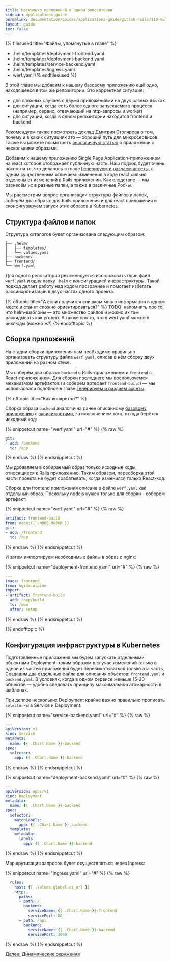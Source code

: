 ```yaml
---
title: Несколько приложений в одном репозитории
sidebar: applications-guide
permalink: documentation/guides/applications-guide/gitlab-rails/110-multipleapps.html
layout: guide
toc: false
---
```


{% filesused title="Файлы, упомянутые в главе" %}
- .helm/templates/deployment-frontend.yaml
- .helm/templates/deployment-backend.yaml
- .helm/templates/service-backend.yaml
- .helm/templates/ingress.yaml
- werf.yaml
{% endfilesused %}

В этой главе мы добавим к нашему базовому приложению ещё одно, находящееся в том же репозитории. Это корректная ситуация:

* для сложных случаев с двумя приложениями на двух разных языках
* для ситуации, когда есть более одного запускаемого процесса (например, сервис, отвечающий на http-запросы и worker)
* для ситуации, когда в одном репозитории находится frontend и backend

Рекомендуем также посмотреть [доклад Дмитрия Столярова](https://www.youtube.com/watch?v=g9cgppj0gKQ) о том, почему и в каких ситуациях это — хороший путь для микросервисов. Также вы можете посмотреть [аналогичную статью](https://ru.werf.io/documentation/guides/advanced_build/multi_images.html) о приложении с несколькими образами.

Добавим к нашему приложению Single Page Application-приложением на react которое отображает публичную часть. Наш подход будет очень похож на то, что делалось в главе [Генерируем и раздаем ассеты](040-assets.html), с одним существенным отличием: изменения в коде react сильно отделены от изменений в Rails приложении. Как следствие — мы разнесём их в разные папки, а также в различные Pod-ы. 

Мы рассмотрим вопрос организации структуры файлов и папок, соберём два образа: для Rails приложения и для react приложения и сконфигурируем запуск этих образов в Kubernetes.

## Структура файлов и папок

Структура каталогов будет организована следующим образом:

```
├── .helm/
│   ├── templates/
│   └── values.yaml
├── backend/
├── frontend/
└── werf.yaml
```

Для одного репозитория рекомендуется использовать один файл `werf.yaml` и одну папку `.helm` с конфигурацией инфраструктуры. Такой подход делает работу над кодом прозрачнее и помогает избегать рассинхронизации в двух частях одного проекта.

{% offtopic title="А если получится слишком много информации в одном месте и станет сложно ориентироваться?" %}
TODO: напомнить про то, что helm-шаблоны — это множество файлов и можно их там раскидывать как угодно. А также про то, что в werf.yaml можно в инклюды (можно ж?)
{% endofftopic %}

## Сборка приложений

На стадии сборки приложения нам необходимо правильно организовать структуру файла `werf.yaml`, описав в нём сборку двух приложений на разном стеке.

Мы соберём два образа: `backend` c Rails-приложением и `frontend` c React-приложением. Для сборки последнего мы воспользуемся механизмом артефактов (и соберём артефакт `frontend-build`) — мы использовали подобное в главе [Генерируем и раздаем ассеты](040-assets.html).

{% offtopic title="Как конкретно?" %}

Сборка образа `backend` аналогична ранее описанному [базовому приложению](020-basic.html) с [зависимостями](030-dependencies.html), за исключением того, откуда берётся исходный код:

{% snippetcut name="werf.yaml" url="#" %}
{% raw %}
```yaml
git:
- add: /backend
  to: /app
```
{% endraw %}
{% endsnippetcut %}

Мы добавляем в собираемый образ только исходные коды, относящиеся к Rails приложению. Таким образом, пересборка этой части проекта не будет срабатывать, когда изменился только React-код.

Сборка для frontend приложения описана в файле `werf.yaml` как отдельный образ. Поскольку nodejs нужен только для сборки - соберем артефакт:

{% snippetcut name="werf.yaml" url="#" %}
{% raw %}
```yaml
artifact: frontend-build
from: node:{{ .NODE_MAJOR }}
git:
- add: /frontend
  to: /app
```
{% endraw %}
{% endsnippetcut %}

И затем импортируем необходимые файлы в образ с nginx:

{% snippetcut name="deployment-frontend.yaml" url="#" %}
{% raw %}
```yaml
---
image: frontend
from: nginx:alpine
import:
- artifact: frontend-build
  add: /app/build
  to: /www
  after: setup
```
{% endraw %}
{% endsnippetcut %}

{% endofftopic %}

## Конфигурация инфраструктуры в Kubernetes

Подготовленные приложения мы будем запускать отдельными объектами Deployment: таким образом в случае изменений только в одной из частей приложения будет перевыкатываться только эта часть. Создадим два отдельных файла для описания объектов: `frontend.yaml` и `backend.yaml`. В условиях, когда в одном сервисе меньше 15-20 объектов — удобно следовать принципу максимальной атомарности в шаблонах.

При деплое нескольких Deployment крайне важно правильно прописать `selector`-ы в Service и Deployment:

{% snippetcut name="service-backend.yaml" url="#" %}
{% raw %}
```yaml
---
apiVersion: v1
kind: Service
metadata:
  name: {{ .Chart.Name }}-backend
spec:
  selector:
    app: {{ .Chart.Name }}-backend
```
{% endraw %}
{% endsnippetcut %}

{% snippetcut name="deployment-backend.yaml" url="#" %}
{% raw %}
```yaml
---
apiVersion: apps/v1
kind: Deployment
metadata:
  name: {{ .Chart.Name }}-backend
spec:
  selector:
    matchLabels:
      app: {{ .Chart.Name }}-backend
  template:
    metadata:
      labels:
        app: {{ .Chart.Name }}-backend
```
{% endraw %}
{% endsnippetcut %}

Маршрутизация запросов будет осуществляться через Ingress:

{% snippetcut name="ingress.yaml" url="#" %}
{% raw %}
```yaml
  rules:
  - host: {{ .Values.global.ci_url }}
    http:
      paths:
      - path: /
        backend:
          serviceName: {{ .Chart.Name }}-frontend
          servicePort: 80
      - path: /api
        backend:
          serviceName: {{ .Chart.Name }}-backend
          servicePort: 3000
```
{% endraw %}
{% endsnippetcut %}

<div>
    <a href="120-dynamicenvs.html" class="nav-btn">Далее: Динамические окружения</a>
</div>
